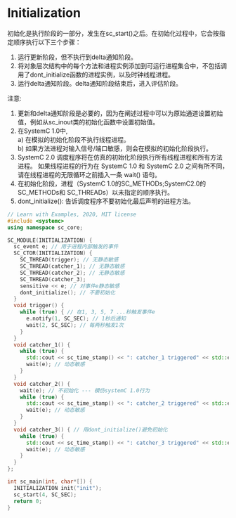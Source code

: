# Initialization

初始化是执行阶段的一部分，发生在sc_start()之后。在初始化过程中，它会按指定顺序执行以下三个步骤：

  1) 运行更新阶段，但不执行到delta通知阶段。
  2) 将对象层次结构中的每个方法和进程实例添加到可运行进程集合中，不包括调用了dont_initialize函数的进程实例，以及时钟线程进程。
  3) 运行delta通知阶段。delta通知阶段结束后，进入评估阶段。

注意:

  1. 更新和delta通知阶段是必要的，因为在阐述过程中可以为原始通道设置初始值，例如从sc_inout类的初始化函数中设置初始值。
  2. 在SystemC 1.0中,  
    a) 在模拟的初始化阶段不执行线程进程。  
    b) 如果方法进程对输入信号/端口敏感，则会在模拟的初始化阶段执行。
  3. SystemC 2.0 调度程序将在仿真的初始化阶段执行所有线程进程和所有方法进程。
    如果线程进程的行为在 SystemC 1.0 和 SystemC 2.0 之间有所不同，请在线程进程的无限循环之前插入一条 wait() 语句。
  4. 在初始化阶段，进程（SystemC 1.0的SC_METHODs;SystemC2.0的SC_METHODs和 SC_THREADs）以未指定的顺序执行。
  5. dont_initialize(): 告诉调度程序不要初始化最后声明的进程方法。

```cpp
// Learn with Examples, 2020, MIT license
#include <systemc>
using namespace sc_core;

SC_MODULE(INITIALIZATION) {
  sc_event e; // 用于进程内部触发的事件
  SC_CTOR(INITIALIZATION) {
    SC_THREAD(trigger); // 无静态敏感
    SC_THREAD(catcher_1); // 无静态敏感
    SC_THREAD(catcher_2); // 无静态敏感
    SC_THREAD(catcher_3);
    sensitive << e; // 对事件e静态敏感
    dont_initialize(); // 不要初始化
  }
  void trigger() {
    while (true) { // 在1, 3, 5, 7 ...秒触发事件e
      e.notify(1, SC_SEC); // 1秒后通知
      wait(2, SC_SEC); // 每两秒触发1次
    }
  }
  void catcher_1() {
    while (true) {
      std::cout << sc_time_stamp() << ": catcher_1 triggered" << std::endl;
      wait(e); // 动态敏感
    }
  }
  void catcher_2() {
    wait(e); // 不初始化 --- 模仿systemC 1.0行为
    while (true) {
      std::cout << sc_time_stamp() << ": catcher_2 triggered" << std::endl;
      wait(e); // 动态敏感
    }
  }
  void catcher_3() { // 用dont_initialize()避免初始化
    while (true) {
      std::cout << sc_time_stamp() << ": catcher_3 triggered" << std::endl;
      wait(e); // 动态敏感
    }
  }
};

int sc_main(int, char*[]) {
  INITIALIZATION init("init");
  sc_start(4, SC_SEC);
  return 0;
}
```
